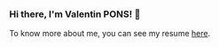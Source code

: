 ### Hi there, I'm Valentin PONS! 👋

To know more about me, you can see my resume [here](https://valentinpons.fr/CV_ValentinPONS.pdf).
